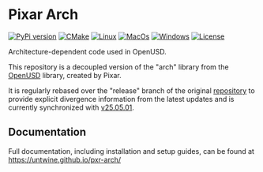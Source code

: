 # Pixar Arch

[![PyPi version](https://img.shields.io/pypi/v/pxr-arch.svg?logo=pypi&label=PyPI&logoColor=gold)](https://pypi.python.org/pypi/pxr-arch)
[![CMake](https://img.shields.io/badge/CMake-3.21...3.31-blue.svg?logo=CMake&logoColor=blue)](https://cmake.org)
[![Linux](https://github.com/untwine/pxr-arch/actions/workflows/linux.yml/badge.svg?branch=main)](https://github.com/untwine/pxr-arch/actions/workflows/linux.yml)
[![MacOs](https://github.com/untwine/pxr-arch/actions/workflows/macos.yml/badge.svg?branch=main)](https://github.com/untwine/pxr-arch/actions/workflows/macos.yml)
[![Windows](https://github.com/untwine/pxr-arch/actions/workflows/windows.yml/badge.svg?branch=main)](https://github.com/untwine/pxr-arch/actions/workflows/windows.yml)
[![License](https://img.shields.io/badge/License-TOST-yellow.svg)](https://github.com/untwine/pxr-arch/blob/main/LICENSE.txt)

Architecture-dependent code used in OpenUSD.

This repository is a decoupled version of the "arch" library from the
[OpenUSD](https://graphics.pixar.com/usd/release/index.html) library, created
by Pixar.

It is regularly rebased over the "release" branch of the original
[repository](https://github.com/PixarAnimationStudios/OpenUSD) to provide
explicit divergence information from the latest updates and is currently
synchronized with
[v25.05.01](https://github.com/PixarAnimationStudios/OpenUSD/releases/tag/v25.05.01).

## Documentation

Full documentation, including installation and setup guides, can be found at
https://untwine.github.io/pxr-arch/
